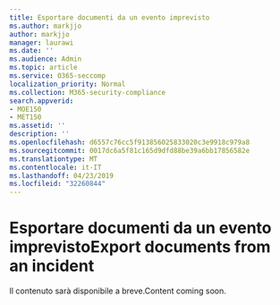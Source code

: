 ```yaml
---
title: Esportare documenti da un evento imprevisto
ms.author: markjjo
author: markjjo
manager: laurawi
ms.date: ''
ms.audience: Admin
ms.topic: article
ms.service: O365-seccomp
localization_priority: Normal
ms.collection: M365-security-compliance
search.appverid:
- MOE150
- MET150
ms.assetid: ''
description: ''
ms.openlocfilehash: d6557c76cc5f913856025833020c3e9918c979a8
ms.sourcegitcommit: 0017dc6a5f81c165d9dfd88be39a6bb17856582e
ms.translationtype: MT
ms.contentlocale: it-IT
ms.lasthandoff: 04/23/2019
ms.locfileid: "32260844"
---
```

# <a name="export-documents-from-an-incident"></a><span data-ttu-id="3a436-102">Esportare documenti da un evento imprevisto</span><span class="sxs-lookup"><span data-stu-id="3a436-102">Export documents from an incident</span></span>

<span data-ttu-id="3a436-103">Il contenuto sarà disponibile a breve.</span><span class="sxs-lookup"><span data-stu-id="3a436-103">Content coming soon.</span></span>